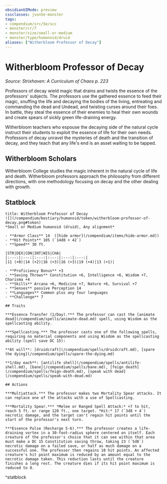 ```yaml
---
obsidianUIMode: preview
cssclasses: json5e-monster
tags:
- compendium/src/5e/scc
- monster/cr/7
- monster/size/small-or-medium
- monster/type/humanoid/druid
aliases: ["Witherbloom Professor of Decay"]
---
```

# Witherbloom Professor of Decay
*Source: Strixhaven: A Curriculum of Chaos p. 223*  

Professors of decay wield magic that drains and twists the essence of the professors' subjects. The professors use the gathered essence to feed their magic, snuffing the life and decaying the bodies of the living, entreating and commanding the dead and Undead, and twisting curses around their foes. In battle, they steal the essence of their enemies to heal their own wounds and create spears of sickly green life-draining energy.

Witherbloom teachers who espouse the decaying side of the natural cycle instruct their students to exploit the essence of life for their own needs. Professors of decay unravel the mysteries of death and the transition of decay, and they teach that any life's end is an asset waiting to be tapped.

## Witherbloom Scholars

Witherbloom College studies the magic inherent in the natural cycle of life and death. Witherbloom professors approach the philosophy from different directions, with one methodology focusing on decay and the other dealing with growth.

## Statblock

```ad-statblock
title: Witherbloom Professor of Decay
![](/compendium/bestiary/humanoid/token/witherbloom-professor-of-decay.png#token)
*Small or Medium humanoid (druid), Any alignment*

- **Armor Class** 14  ([hide armor](/compendium/items/hide-armor.md))
- **Hit Points** 105 (`14d8 + 42`)
- **Speed** 30 ft.

|STR|DEX|CON|INT|WIS|CHA|
|:---:|:---:|:---:|:---:|:---:|:---:|
|11 (+0)|14 (+2)|16 (+3)|16 (+3)|19 (+4)|13 (+1)|

- **Proficiency Bonus** +3
- **Saving Throws** Constitution +6, Intelligence +6, Wisdom +7, Charisma +4
- **Skills** Arcana +6, Medicine +7, Nature +6, Survival +7
- **Senses** passive Perception 14
- **Languages** Common plus any four languages
- **Challenge** 7

## Traits

***Essence Transfer (1/Day).*** The professor can cast the [animate dead](/compendium/spells/animate-dead.md) spell, using Wisdom as the spellcasting ability.

***Spellcasting.*** The professor casts one of the following spells, requiring no material components and using Wisdom as the spellcasting ability (spell save DC 15):

**At will**: [druidcraft](/compendium/spells/druidcraft.md), [spare the dying](/compendium/spells/spare-the-dying.md)

**1/day each**: [antilife shell](/compendium/spells/antilife-shell.md), [bane](/compendium/spells/bane.md), [feign death](/compendium/spells/feign-death.md), [speak with dead](/compendium/spells/speak-with-dead.md)

## Actions

***Multiattack.*** The professor makes two Mortality Spear attacks. It can replace one of the attacks with a use of Spellcasting.

***Mortality Spear.*** *Melee or Ranged Spell Attack:* +7 to hit, reach 5 ft. or range 120 ft., one target. *Hit:* 17 (`3d8 + 4`) necrotic damage, and the target can't regain hit points until the start of the professor's next turn.

***Essence Pulse (Recharge 5-6).*** The professor creates a life-draining vortex in a 30-foot-radius sphere centered on itself. Each creature of the professor's choice that it can see within that area must make a DC 15 Constitution saving throw, taking 23 (`5d8`) necrotic damage on a failed save, or half as much damage on a successful one. The professor then regains 10 hit points. An affected creature's hit point maximum is reduced by an amount equal to the necrotic damage taken. This reduction lasts until the creature finishes a long rest. The creature dies if its hit point maximum is reduced to 0.
```
^statblock